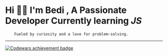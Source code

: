 #      Hi 👋🏻 I'm Bedi , A Passionate Developer Currently learning _JS_ 
        Fueled by curiosity and a love for problem-solving.
           



<div>
    <hr>
</div>

<a href="https://www.codewars.com/users/Bedi06">
  <img src="https://www.codewars.com/users/Bedi06/badges/large" alt="Codewars achievement badge">
</a>
